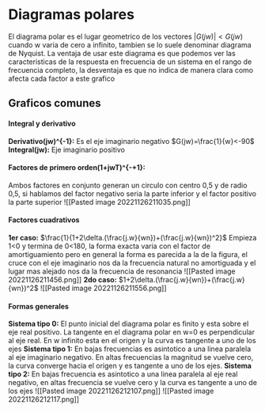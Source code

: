 # Diagramas polares

El diagrama polar es el lugar geometrico de los vectores $|G(jw)|<G(jw)$ cuando w varia de cero a infinito, tambien se lo suele denominar diagrama de Nyquist. La ventaja de usar este diagrama es que podemos ver las caracteristicas de la respuesta en frecuencia de un sistema en el rango de frecuencia completo, la desventaja es que no indica de manera clara como afecta cada factor a este grafico

## Graficos comunes
#### Integral y derivativo
**Derivativo(jw)^{-1}:** Es el eje imaginario negativo $G(jw)=\frac{1}{w}<-90$
**Integral(jw):** Eje imaginario positivo
#### Factores de primero orden(1+jwT)^{-+1}:
Ambos factores en conjunto generan un circulo con centro 0,5 y de radio 0,5, si hablamos del factor negativo seria la parte inferior y el factor positivo la parte superior
![[Pasted image 20221126211035.png]]
#### Factores cuadrativos
**1er caso:** $\frac{1}{1+2\delta.(\frac{j.w}{wn})+(\frac{j.w}{wn})^2}$ 
Empieza 1<0 y termina de 0<180, la forma exacta varia con el factor de amortiguamiento pero en general la forma es parecida a la de la figura, el cruce con el eje imaginario nos da la frecuencia natural no amortiguada y el lugar mas alejado nos da la frecuencia de resonancia
![[Pasted image 20221126211456.png]]
**2do caso:** $1+2\delta.(\frac{j.w}{wn})+(\frac{j.w}{wn})^2$
![[Pasted image 20221126211556.png]]
#### Formas generales
**Sistema tipo 0:** El punto inicial del diagrama polar es finito y esta sobre el eje real positivo. La tangente en el diagrama polar en w=0 es perpendicular al eje real. En w infinito esta en el origen y la curva es tangente a uno de los ejes
**Sistema tipo 1:** En bajas frecuencias es asintotico a una linea paralela al eje imaginario negativo. En altas frecuencias la magnitud se vuelve cero, la curva converge hacia el origen y es tangente a uno de los ejes.
**Sistema tipo 2:** En bajas frecuencia es asintotico a una linea paralela al eje real negativo, en altas frecuencia se vuelve cero y la curva es tangente a uno de los ejes
![[Pasted image 20221126212107.png]]
![[Pasted image 20221126212117.png]]
